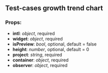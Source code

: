 ## **Test-cases growth trend chart**

### Props:

- **intl**: _object_, required
- **widget**: _object_, required
- **isPreview**: _bool_, optional, default = false
- **height**: _number_, optional, default = 0
- **project**: _string_, required
- **container**: _object_, required
- **observer**: _object_, required

